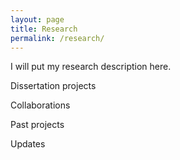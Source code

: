 ```yaml
---
layout: page
title: Research
permalink: /research/
---
```


I will put my research description here.

Dissertation projects

Collaborations

Past projects

Updates

